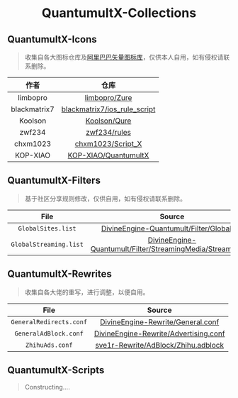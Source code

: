 <h1 align='center'>QuantumultX-Collections</h1>

## QuantumultX-Icons

> 收集自各大图标仓库及[阿里巴巴矢量图标库](https://www.iconfont.cn/)，仅供本人自用，如有侵权请联系删除。

|     作者     |                             仓库                             |
| :----------: | :----------------------------------------------------------: |
|   limbopro   |      [limbopro/Zure](https://github.com/limbopro/Zure)       |
| blackmatrix7 | [blackmatrix7/ios_rule_script](https://github.com/blackmatrix7/ios_rule_script) |
|   Koolson    |       [Koolson/Qure](https://github.com/Koolson/Qure)        |
|    zwf234    |       [zwf234/rules](https://github.com/zwf234/rules)        |
|   chxm1023   |  [chxm1023/Script_X](https://github.com/chxm1023/Script_X)   |
|   KOP-XIAO   | [KOP-XIAO/QuantumultX](https://github.com/KOP-XIAO/QuantumultX) |

## QuantumultX-Filters
> 基于社区分享规则修改，仅供自用，如有侵权请联系删除。

|File|Source|
|:---:|:---:|
|`GlobalSites.list`| [DivineEngine-Quantumult/Filter/Global.list](https://raw.githubusercontent.com/DivineEngine/Profiles/master/Quantumult/Filter/Global.list)|
|`GlobalStreaming.list`| [DivineEngine-Quantumult/Filter/StreamingMedia/Streaming.list](https://raw.githubusercontent.com/DivineEngine/Profiles/master/Quantumult/Filter/StreamingMedia/Streaming.list)|

## QuantumultX-Rewrites
> 收集自各大佬的重写，进行调整，以便自用。

|File|Source|
|:---:|:---:|
|`GeneralRedirects.conf`|[DivineEngine-Rewrite/General.conf](https://raw.githubusercontent.com/DivineEngine/Profiles/master/Quantumult/Rewrite/General.conf)|
|`GeneralAdBlock.conf`|[DivineEngine-Rewrite/Advertising.conf](https://github.com/DivineEngine/Profiles/blob/master/Quantumult/Rewrite/Block/Advertising.conf)|
|`ZhihuAds.conf`|[sve1r-Rewrite/AdBlock/Zhihu.adblock](https://raw.githubusercontent.com/sve1r/Rules-For-Quantumult-X/main/Rewrite/AdBlock/Zhihu.adblock)|


## QuantumultX-Scripts



> Constructing....
